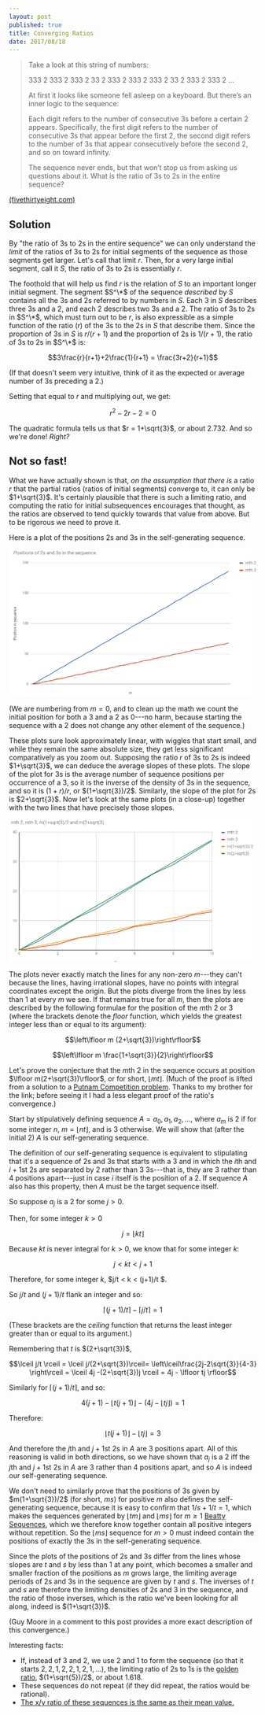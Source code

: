 ```yaml
---
layout: post
published: true
title: Converging Ratios
date: 2017/08/18
---
```


>Take a look at this string of numbers:
>
>333 2 333 2 333 2 33 2 333 2 333 2 333 2 33 2 333 2 333 2 …
>
>At first it looks like someone fell asleep on a keyboard. But there’s an inner logic to the sequence:
>
>Each digit refers to the number of consecutive 3s before a certain 2 appears. Specifically, the first digit refers to the number of consecutive 3s that appear before the first 2, the second digit refers to the number of 3s that appear consecutively before the second 2, and so on toward infinity.
>
>The sequence never ends, but that won’t stop us from asking us questions about it. What is the ratio of 3s to 2s in the entire sequence?

<!--more-->

[(fivethirtyeight.com)](https://fivethirtyeight.com/features/can-you-unravel-these-number-strings/)

## Solution

By "the ratio of $3$s to $2$s in the entire sequence" we can only understand the _limit_ of the ratios of $3$s to $2$s for initial segments of the sequence as those segments get larger.  Let's call that limit $r$. Then, for a very large initial segment, call it $S$, the ratio of $3$s to $2$s is essentially $r$.  

The foothold that will help us find $r$ is the relation of $S$ to an important longer initial segment. The segment $S^\*$ of the sequence _described_ by $S$ contains all the $3$s and $2$s referred to by numbers in $S$. Each $3$ in $S$ describes three $3$s and a $2$, and each $2$ describes two $3$s and a $2$.  The ratio of $3$s to $2$s in $S^\*$, which must turn out to be $r$, is also expressible as a simple function of the ratio ($r$) of the $3$s to the $2$s in $S$ that describe them. Since the proportion of $3$s in $S$ is $r/(r+1)$ and the proportion of $2$s is $1/(r+1)$, the ratio of $3$s to $2$s in $S^\*$ is:

$$3\frac{r}{r+1}+2\frac{1}{r+1} = \frac{3r+2}{r+1}$$

(If that doesn't seem very intuitive, think of it as the expected or average number of $3$s preceding a $2$.)

Setting that equal to $r$ and multiplying out, we get:

$$r^2 - 2r -2 = 0 $$

The quadratic formula tells us that $r = 1+\sqrt{3}$, or about $2.732$. And so we're done! _Right?_

## Not so fast!

What we have actually shown is that, _on the assumption that there is_ a ratio $r$ that the partial ratios (ratios of initial segments) converge to, it can only be $1+\sqrt{3}$. It's certainly plausible that there is such a limiting ratio, and computing the ratio for initial subsequences encourages that thought, as the ratios are observed to tend quickly towards that value from above. But to be rigorous we need to prove it.

Here is a plot of the positions $2$s and $3$s in the self-generating sequence.

![Positions of 2s and 3s in the sequence.](/img/2sAnd3s.png)

(We are numbering from $m = 0$, and to clean up the math we count the initial position for both a $3$ and a $2$ as $0$---no harm, because starting the sequence with a $2$ does not change any other element of the sequence.)

These plots sure look approximately linear, with wiggles that start small, and while they remain the same absolute size, they get less significant comparatively as you zoom out.  Supposing the ratio $r$ of $3$s to $2$s is indeed $1+\sqrt{3}$, we can deduce the average slopes of these plots. The slope of the plot for $3$s is the average number of sequence positions per occurrence of a $3$, so it is the inverse of the density of $3$s in the sequence, and so it is $(1+r)/r$, or $(1+\sqrt{3})/2$. Similarly, the slope of the plot for $2$s is $2+\sqrt{3}$. Now let's look at the same plots (in a close-up) together with the two lines that have precisely those slopes.

![Close-up.](/img/RatiosCloseup.png)

The plots never exactly match the lines for any non-zero $m$---they can't because the lines, having irrational slopes, have no points with integral coordinates except the origin. But the plots diverge from the lines by less than $1$ at every $m$ we see. If that remains true for all $m$, then the plots are described by the following formulae for the position of the $m$th $2$ or $3$ (where the brackets denote the _floor_ function, which yields the greatest integer less than or equal to its argument):

$$\left\lfloor m (2+\sqrt{3})\right\rfloor$$

$$\left\lfloor m \frac{1+\sqrt{3}}{2}\right\rfloor$$

Let's prove the conjecture that the $m$th $2$ in the sequence occurs at position $\lfloor m(2+\sqrt{3})\rfloor$, or for short, $\lfloor mt \rfloor$. (Much of the proof is lifted from a solution to a  [Putnam Competition problem](http://www-bcf.usc.edu/~lototsky/PiMuEp/Putnam1985-2000.pdf). Thanks to my brother for the link; before seeing it I had a less elegant proof of the ratio's convergence.)

Start by stipulatively defining sequence $A=a_0,a_1,a_2,\ldots$, where $a_m$ is $2$ if for some integer $n$, $m = \lfloor nt\rfloor$, and is $3$ otherwise. We will show that (after the initial $2$) $A$ is our self-generating sequence. 

The definition of our self-generating sequence is equivalent to stipulating that it's a sequence of $2$s and $3$s that starts with a $3$ and in which the $i$th and $i+1$st $2$s are separated by $2$ rather than $3$ $3$s---that is, they are $3$ rather than $4$ positions apart---just in case $i$ itself is the position of a $2$. If sequence $A$ also has this property, then $A$ must be the target sequence itself.

So suppose $a_j$ is a $2$ for some $j>0$.

Then, for some integer $k>0$

$$j = \lfloor kt \rfloor$$

Because $kt$ is never integral for $k>0$, we know that for some integer $k$:

$$j < kt < j+1$$

Therefore, for some integer $k$, $j/t < k < (j+1)/t $.

So $j/t$ and $(j+1)/t$ flank an integer and so:

$$\lceil (j+1)/t \rceil - \lceil j/t \rceil = 1$$

(These brackets are the _ceiling_ function that returns the least integer greater than or equal to its argument.)

Remembering that $t$ is $(2+\sqrt{3})$,

$$\lceil j/t \rceil = \lceil j/(2+\sqrt{3})\rceil=
\left\lceil\frac{2j-2\sqrt{3}}{4-3} \right\rceil
= \lceil 4j -(2+\sqrt{3})j \rceil = 4j - \lfloor tj \rfloor$$

Similarly for $\lceil(j+1)/t\rceil$, and so:

$$4(j+1) - \lfloor t(j+1) \rfloor -  (4j - \lfloor tj \rfloor) = 1$$

Therefore:

$$\lfloor t(j+1)\rfloor - \lfloor tj \rfloor = 3$$

And therefore the $j$th and $j+1$st $2$s in $A$ are $3$ positions apart. All of this reasoning is valid in both directions, so we have shown that $a_j$ is a $2$ iff the $j$th and $j+1$st $2$s in $A$ are $3$ rather than $4$ positions apart, and so $A$ is indeed our self-generating sequence.

We don't need to similarly prove that the positions of $3$s given by $m(1+\sqrt{3})/2$ (for short, $ms$) for positive $m$ also defines the self-generating sequence, because it is easy to confirm that $1/s + 1/t = 1$, which makes the sequences generated by $\lfloor tm \rfloor$ and $\lfloor ms \rfloor$ for $m \geq 1$ [Beatty Sequences](http://mathworld.wolfram.com/BeattySequence.html), which we therefore know together contain all positive integers without repetition. So the $\lfloor ms\rfloor$ sequence for $m > 0$ must indeed contain the positions of exactly the $3$s in the self-generating sequence.

Since the plots of the positions of $2$s and $3$s differ from the lines whose slopes are $t$ and $s$ by less than $1$ at any point, which becomes a smaller and smaller fraction of the positions as $m$ grows large, the limiting average periods of $2$s and $3$s in the sequence are given by $t$ and $s$.  The inverses of $t$ and $s$ are therefore the limiting densities of $2$s and $3$ in the sequence, and the ratio of those inverses, which is the ratio we've been looking for all along, indeed is $(1+\sqrt{3})$.

(Guy Moore in a comment to this post provides a more exact description of this convergence.)

Interesting facts:
- If, instead of $3$ and $2$, we use $2$ and $1$ to form the sequence (so that it starts $2,2,1,2,2,1,2,1,\ldots$), the limiting ratio of $2$s to $1$s is the [golden ratio](http://mathworld.wolfram.com/GoldenRatio.html), $(1+\sqrt{5})/2$, or about $1.618$.
- These sequences do not repeat (if they did repeat, the ratios would be rational).
- [The x/y ratio of these sequences is the same as their mean value.](https://twitter.com/sanjuanmtn/status/899440696834179072)

<br>
